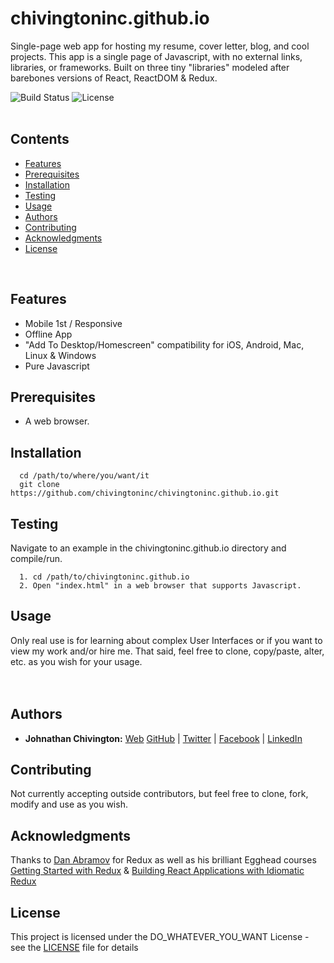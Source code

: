 # chivingtoninc.github.io
Single-page web app for hosting my resume, cover letter, blog, and cool projects. This app is a single page of Javascript, with no external links, libraries, or frameworks. Built on three tiny "libraries" modeled after barebones versions of React, ReactDOM & Redux.


![Build Status](https://img.shields.io/badge/build-NOT_Stable-red.svg)
![License](https://img.shields.io/badge/license-DO_WHATEVER_YOU_WANT-green.svg)
<br/><br/>

## Contents
* [Features](https://github.com/chivingtoninc/chivingtoninc.github.io#features)
* [Prerequisites](https://github.com/chivingtoninc/chivingtoninc.github.io#prerequisites)
* [Installation](https://github.com/chivingtoninc/chivingtoninc.github.io#installation)
* [Testing](https://github.com/chivingtoninc/chivingtoninc.github.io#testing)
* [Usage](https://github.com/chivingtoninc/chivingtoninc.github.io#usage)
* [Authors](https://github.com/chivingtoninc/chivingtoninc.github.io#authors)
* [Contributing](https://github.com/chivingtoninc/chivingtoninc.github.io#contributing)
* [Acknowledgments](https://github.com/chivingtoninc/chivingtoninc.github.io#acknowledgments)
* [License](https://github.com/chivingtoninc/chivingtoninc.github.io#license)
<br/>

## Features
 * Mobile 1st / Responsive
 * Offline App
 * "Add To Desktop/Homescreen" compatibility for iOS, Android, Mac, Linux & Windows
 * Pure Javascript

## Prerequisites
  * A web browser.

## Installation
```
  cd /path/to/where/you/want/it
  git clone https://github.com/chivingtoninc/chivingtoninc.github.io.git
```

## Testing
Navigate to an example in the chivingtoninc.github.io directory and compile/run.
```
  1. cd /path/to/chivingtoninc.github.io
  2. Open "index.html" in a web browser that supports Javascript.
```

## Usage
Only real use is for learning about complex User Interfaces or if you want to view my work and/or hire me. That said, feel free to clone, copy/paste, alter, etc. as you wish for your usage.
<br/><br/><br/>


## Authors
* **Johnathan Chivington:** [Web](https://chivingtoninc.github.io) [GitHub](https://github.com/chivingtoninc) | [Twitter](https://twitter.com/chivingtoninc) | [Facebook](https://facebook.com/chivingtoninc) | [LinkedIn](https://www.linkedin.com/in/johnathan-chivington/)

## Contributing
Not currently accepting outside contributors, but feel free to clone, fork, modify and use as you wish.

## Acknowledgments
Thanks to [Dan Abramov](https://github.com/gaearon) for Redux as well as his brilliant Egghead courses [Getting Started with Redux](https://egghead.io/courses/getting-started-with-redux) & [Building React Applications with Idiomatic Redux](https://egghead.io/courses/building-react-applications-with-idiomatic-redux)

## License
This project is licensed under the DO_WHATEVER_YOU_WANT License - see the [LICENSE](https://github.com/chivingtoninc/Data-Structures-C/blob/master/LICENSE) file for details
<br/><br/>
